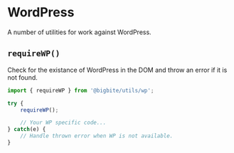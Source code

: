 # WordPress
A number of utilities for work against WordPress.

## `requireWP()`
Check for the existance of WordPress in the DOM and throw an error if it is not found.

```js
import { requireWP } from '@bigbite/utils/wp';

try {
    requireWP();

    // Your WP specific code...
} catch(e) {
    // Handle thrown error when WP is not available.
}
```
